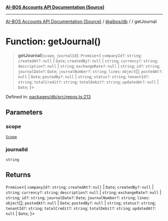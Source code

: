 [**AI-BOS Accounts API Documentation (Source)**](../../../README.md)

***

[AI-BOS Accounts API Documentation (Source)](../../../README.md) / [@aibos/db](../README.md) / [](../README.md) / getJournal

# Function: getJournal()

> **getJournal**(`scope`, `journalId`): `Promise`\<\{ `companyId?`: `string`; `createdAt?`: `null` \| `Date`; `createdBy?`: `null` \| `string`; `currency?`: `string`; `description?`: `null` \| `string`; `exchangeRate?`: `null` \| `string`; `id?`: `string`; `journalDate?`: `Date`; `journalNumber?`: `string`; `lines`: `object`[]; `postedAt?`: `null` \| `Date`; `postedBy?`: `null` \| `string`; `status?`: `string`; `tenantId?`: `string`; `totalCredit?`: `string`; `totalDebit?`: `string`; `updatedAt?`: `null` \| `Date`; \}\>

Defined in: [packages/db/src/repos.ts:213](https://github.com/pohlai88/accounts/blob/48103fb36d28b2b9bfb33472b6de2f719773cde9/packages/db/src/repos.ts#L213)

## Parameters

### scope

[`Scope`](../interfaces/Scope.md)

### journalId

`string`

## Returns

`Promise`\<\{ `companyId?`: `string`; `createdAt?`: `null` \| `Date`; `createdBy?`: `null` \| `string`; `currency?`: `string`; `description?`: `null` \| `string`; `exchangeRate?`: `null` \| `string`; `id?`: `string`; `journalDate?`: `Date`; `journalNumber?`: `string`; `lines`: `object`[]; `postedAt?`: `null` \| `Date`; `postedBy?`: `null` \| `string`; `status?`: `string`; `tenantId?`: `string`; `totalCredit?`: `string`; `totalDebit?`: `string`; `updatedAt?`: `null` \| `Date`; \}\>
